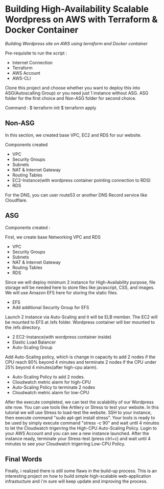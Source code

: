 # Building High-Availability Scalable Wordpress on AWS with Terraform & Docker Container

_Building Wordpress site on AWS using terraform and Docker container_


Pre-requisite to run the script :
- Internet Connection
- Terraform
- AWS Account
- AWS-CLI

Clone this project and choose whether you want to deploy this into ASG(Autoscalling Group) or you need just 1 instance without ASG. ASG folder for the first choice and Non-ASG folder for second choice.

Command :
$ terraform init
$ terraform apply


**Non-ASG**
----------
In this section, we created base VPC, EC2 and RDS for our website.

Components created
- VPC
- Security Groups
- Subnets
- NAT & Internet Gateway
- Routing Tables
- EC2-Instance(with wordpress container pointing connection to RDS)
- RDS 

For the DNS, you can user route53 or another DNS Record service like Cloudflare.


**ASG**
----------
Components created :

First, we create base Networking VPC and RDS
- VPC
- Security Groups
- Subnets
- NAT & Internet Gateway
- Routing Tables
- RDS

Since we will deploy minimum 2 instance for High-Availability purpose, file storage will be needed here to store files like javascript, CSS, and images. We will use Amazon EFS here for storing the static files.
- EFS
- Add additional Security Group for EFS

Launch 2 instance via Auto-Scaling and it will be ELB member. The EC2 will be mounted to EFS at /efs folder. Wordpress container will ber mounted to the /efs directory.
- 2 EC2-Instance(with wordpress container inside)
- Elastic Load Balancer
- Auto-Scaling Group

Add Auto-Scaling policy, which is change in capacity to add 2 nodes if the CPU reach 80% beyond 4 minutes and terminate 2 nodes if the CPU under 25% beyond 4 minutes(after high-cpu alarm).
- Auto-Scaling Policy to add 2 nodes.
- Cloudwatch metric alarm for high-CPU
- Auto-Scaling Policy to terminate 2 nodes
- Cloudwatch metric alarm for low-CPU

After the execute completed, we can test the scalability of our Wordpress site now. You can use tools like Artilery or Stress to test your website. In this tutorial we will use Stress to load-test the website. SSH to your instance, then execute command "sudo apt-get install stress". Your tools is ready to be used by simply execute command "stress -c 90" and wait until 4 minutes to let the Cloudwatch trigerring the High-CPU Auto-Scaling Policy. Login to your AWS Account and you can see a new instance launched. After the instance ready, terminate your Stress-test (press ctrl+c) and wait until 4 minutes to see your Cloudwatch trigerring Low-CPU Policy.
            
 **Final Words**
 ---------------
Finally, i realized there is still some flaws in the build-up process. This is an interesting project on how to build simple high-scalable web-application infrastucture and i'm sure will keep update and improving the process.
